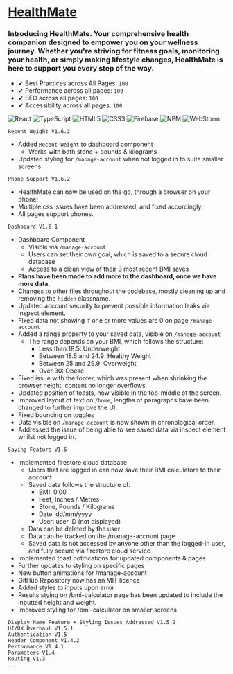 # [HealthMate](https://healthmate-c8e5c.web.app)

### Introducing HealthMate. Your comprehensive health companion designed to empower you on your wellness journey. Whether you're striving for fitness goals, monitoring your health, or simply making lifestyle changes, HealthMate is here to support you every step of the way.

- ✔ Best Practices across All Pages: `100`
- ✔ Performance across all pages: `100`
- ✔ SEO across all pages: `100`
- ✔ Accessibility across all pages: `100`

![React](https://img.shields.io/badge/react-%2320232a.svg?style=for-the-badge&logo=react&logoColor=%2361DAFB) ![TypeScript](https://img.shields.io/badge/typescript-%23007ACC.svg?style=for-the-badge&logo=typescript&logoColor=white) ![HTML5](https://img.shields.io/badge/html5-%23E34F26.svg?style=for-the-badge&logo=html5&logoColor=white) ![CSS3](https://img.shields.io/badge/css3-%231572B6.svg?style=for-the-badge&logo=css3&logoColor=white) ![Firebase](https://img.shields.io/badge/Firebase-039BE5?style=for-the-badge&logo=Firebase&logoColor=white) ![NPM](https://img.shields.io/badge/NPM-%23CB3837.svg?style=for-the-badge&logo=npm&logoColor=white) ![WebStorm](https://img.shields.io/badge/webstorm-143?style=for-the-badge&logo=webstorm&logoColor=white&color=black)

```
Recent Weight V1.6.3
```
- Added `Recent Weight` to dashboard component
  - Works with both stone + pounds & kilograms
- Updated styling for `/manage-account` when not logged in to suite smaller screens

```
Phone Support V1.6.2
```

- HealthMate can now be used on the go, through a browser on your phone!
- Multiple css issues have been addressed, and fixed accordingly.
- All pages support phones.

```
Dashboard V1.6.1
```

- Dashboard Component
  - Visible via `/manage-account`
  - Users can set their own goal, which is saved to a secure cloud database
  - Access to a clean view of their 3 most recent BMI saves
- **Plans have been made to add more to the dashboard, once we have more data.**
- Changes to other files throughout the codebase, mostly cleaning up and removing the `hidden` classname.
- Updated account security to prevent possible information leaks via inspect element.
- Fixed data not showing if one or more values are 0 on page `/manage-account`
- Added a range property to your saved data, visible on `/manage-account`
  - The range depends on your BMI, which follows the structure:
    - Less than 18.5: Underweight
    - Between 18.5 and 24.9: Healthy Weight
    - Between 25 and 29.9: Overweight
    - Over 30: Obese
- Fixed issue with the footer, which was present when shrinking the browser height; content no longer overflows.
- Updated position of toasts, now visible in the top-middle of the screen.
- Improved layout of text on `/home`, lengths of paragraphs have been changed to further improve the UI.
- Fixed bouncing on toggles
- Data visible on `/manage-account` is now shown in chronological order.
- Addressed the issue of being able to see saved data via inspect element whilst not logged in.

```
Saving Feature V1.6
```

- Implemented firestore cloud database
  - Users that are logged in can now save their BMI calculators to their account
  - Saved data follows the structure of:
    - BMI: 0.00
    - Feet, Inches / Metres
    - Stone, Pounds / Kilograms
    - Date: dd/mm/yyyy
    - User: user ID (not displayed)
  - Data can be deleted by the user
  - Data can be tracked on the /manage-account page
  - Saved data is not accessed by anyone other than the logged-in user, and fully secure via firestore cloud service
- Implemented toast notifications for updated components & pages
- Further updates to styling on specific pages
- New button animations for /manage-account
- GitHub Repository now has an MIT licence
- Added styles to inputs upon error
- Results stying on /bmi-calculator page has been updated to include the inputted height and weight.
- Improved styling for /bmi-calculator on smaller screens


```
Display Name Feature + Styling Issues Addressed V1.5.2
UI/UX Overhaul V1.5.1
Authentication V1.5
Header Component V1.4.2
Performance V1.4.1
Parameters V1.4
Routing V1.3
...
```
